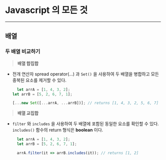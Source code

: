 # Javascript 의 모든 것
---

## 배열

### 두 배열 비교하기

> **배열 합집합**
  - 전개 연산자 spread operator(...) 과 `Set()` 을 사용하여 두 배열을 병합하고 모든 중복된 요소를 제거할 수 있다.
    ```jsx
      let arrA = [1, 4, 3, 2];
    let arrB = [5, 2, 6, 7, 1];

    [...new Set([...arrA, ...arrB])]; // returns [1, 4, 3, 2, 5, 6, 7]
    ```
  
> **배열 교집합**
  - `filter` 와 `includes` 을 사용하여 두 배열에 포함된 동일한 요소를 확인할 수 있다.
  `includes()` 함수의 return 형식은 **boolean** 이다.
    ```jsx
      let arrA = [1, 4, 3, 2];
      let arrB = [5, 2, 6, 7, 1];

      arrA.filter(it => arrB.includes(it)); // returns [1, 2]
    ```
